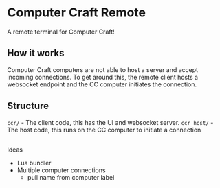 # Computer Craft Remote
A remote terminal for Computer Craft!

## How it works
Computer Craft computers are not able to host a server and accept incoming connections.
To get around this, the remote client hosts a websocket endpoint and the CC computer initiates the connection.

## Structure
`ccr/` - The client code, this has the UI and websocket server.
`ccr_host/` - The host code, this runs on the CC computer to initiate a connection

##
Ideas
- Lua bundler
- Multiple computer connections
  - pull name from computer label